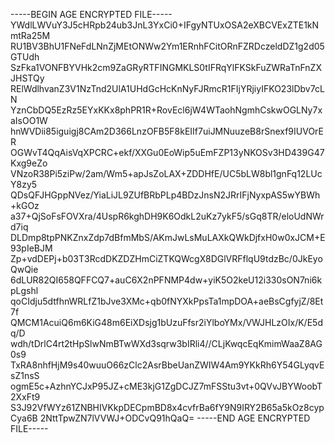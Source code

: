 -----BEGIN AGE ENCRYPTED FILE-----
YWdlLWVuY3J5cHRpb24ub3JnL3YxCi0+IFgyNTUxOSA2eXBCVExZTE1kNmtRa25M
RU1BV3BhU1FNeFdLNnZjMEtONWw2Ym1ERnhFCitORnFZRDczeldDZ1g2d05GTUdh
SzFka1VONFBYVHk2cm9ZaGRyRTFINGMKLS0tIFRqYlFKSkFuZWRaTnFnZXJHSTQy
RElWdlhvanZ3V1NzTnd2UlA1UHdGcHcKnNyFJRmcR1FIjYRjiyIFKO23lDbv7cLN
YznCbDQ5EzRz5EYxKKx8phPR1R+RovEcl6jW4WTaohNgmhCskwOGLNy7xaIsOO1W
hnWVDii85iguigj8CAm2D366LnzOFB5F8kEIIf7uiJMNuuzeB8rSnexf9IUVOrER
OGWvT4QqAisVqXPCRC+ekf/XXGu0EoWip5uEmFZP13yNKOSv3HD439G47Kxg9eZo
VNzoR38Pi5ziPw/2am/Wm5+apJsZoLAX+ZDDHfE/UC5bLW8bl1gnFq12LUcY8zy5
QDsQFJHGppNVez/YiaLiJL9ZUfBRbPLp4BDzJnsN2JRrIFjNyxpAS5wYBWh+kGOz
a37+QjSoFsFOVXra/4UspR6kghDH9K6OdkL2uKz7ykF5/sGq8TR/eloUdNWrd7iq
DLDmp8tpPNKZnxZdp7dBfmMbS/AKmJwLsMuLAXkQWkDjfxH0w0xJCM+E93pIeBJM
Zp+vdDEPj+b03T3RcdDKZDZHmCiZTKQWcgX8DGlVRFflqU9tdzBc/0JkEyoQwQie
6dLUR82QI658QFFCQ7+auC6X2nPFNMP4dw+yiK5O2keU12i330sON7ni6kpLgshl
qoCIdju5dtfhnWRLfZ1bJve3XMc+qb0fNYXkPpsTa1mpDOA+aeBsCgfyjZ/8Et7f
QMCM1AcuiQ6m6KiG48m6EiXDsjg1bUzuFfsr2iYlboYMx/VWJHLzOIx/K/E5dq/D
wdh/tDrlC4rt2tHpSlwNmBTwWXd3sqrw3bIRli4//CLjKwqcEqKmimWaaZ8AG0s9
TxRA8nhfHjM9s40wuuO66zClc2AsrBbeUanZWIW4Am9YKkRh6Y54GLyqvEsZ1nsS
ogmE5c+AzhnYCJxP95JZ+cME3kjG1ZgDCJZ7mFSStu3vt+0QVvJBYWoobT2XxFt9
S3J92VfWYz61ZNBHIVKkpDECpmBD8x4cvfrBa6fY9N9IRY2B65a5kOz8cypCya6B
2NttTpwZN7lVVWJ+ODCvQ91hQaQ=
-----END AGE ENCRYPTED FILE-----
